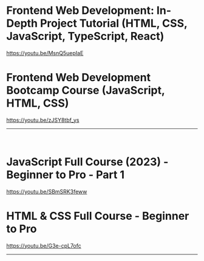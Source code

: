 # Frontend Web Development: In-Depth Project Tutorial (HTML, CSS, JavaScript, TypeScript, React)

https://youtu.be/MsnQ5uepIaE

# Frontend Web Development Bootcamp Course (JavaScript, HTML, CSS)

https://youtu.be/zJSY8tbf_ys

<hr>

<br>

# JavaScript Full Course (2023) - Beginner to Pro - Part 1

https://youtu.be/SBmSRK3feww


# HTML & CSS Full Course - Beginner to Pro

https://youtu.be/G3e-cpL7ofc

<hr>
